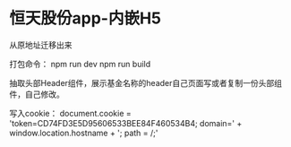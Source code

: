# 恒天股份app-内嵌H5

从原地址迁移出来

打包命令：
npm run dev
npm run build 

抽取头部Header组件，展示基金名称的header自己页面写或者复制一份头部组件，自己修改。

写入cookie：
document.cookie = 'token=CD74FD3E5D95606533BEE84F460534B4; domain=' + window.location.hostname + '; path = /;'

